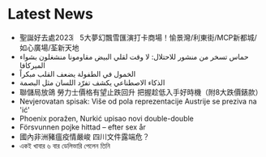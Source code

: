# Latest News
-  聖誕好去處2023︳5大夢幻飄雪匯演打卡商場！愉景灣/利東街/MCP新都城/如心廣場/荃新天地
-  حماس تسخر من منشور للاحتلال: لا وقت لقلي البيض مقاومونا منشغلون بشواء الميركافا
-  الخمول في الطفولة يضعف القلب مبكراً
-  الذكاء الاصطناعي يكشف تفرّد اللسان مثل البصمة
-  聯儲局放鴿 勞力士價格有望止跌回升 把握趁低入手好時機（附8大跌價錶款）
-  Nevjerovatan spisak: Više od pola reprezentacije Austrije se preziva na 'ić'
-  Phoenix poražen, Nurkić upisao novi double-double
-  Försvunnen pojke hittad – efter sex år
-  國內非洲豬瘟疫情嚴峻 四川文件露端危？
-  একই খাবার ৬ বার ডেলিভারি পেলেন তিনি
